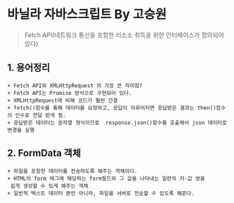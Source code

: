 # 바닐라 자바스크립트 By 고승원

> 
> 
> Fetch API(네트워크 통신을 포함한 리소소 취득을 위한 인터페이스가 정의되어있다)



##  1. 용어정리
    + Fetch API와 XMLHttpRequest 의 가장 큰 차이점?
    + Fetch API는 Promise 방식으로 구현되어 있다.
    + XMLHttpRequest에 비해 코드가 훨씬 간결
    + fetch()함수를 통해 데이터를 요청하고, 응답이 이루어지면 응답받은 결과는 then()함수
    의 인수로 전달 받게 됨.  
    + 응답받은 데이터는 문자열 형식이므로  response.json()함수를 호출해서 json 데이터로
    변경을 실행

##  2. FormData 객체
    + 파일을 포함한 데이터를 전송하도록 해주는 객체이다.
    + HTML의 form 태그에 해당하는 form필드와 그 값을 나타내는 일련의 키-값 쌍을
     쉽게 생성할 수 있게 해주는 객체
    + 일반적 텍스트 데이터 뿐만 아니라, 파일을 서버로 전송할 수 있도록 해준다.

    
    
    

~~~Java Script
